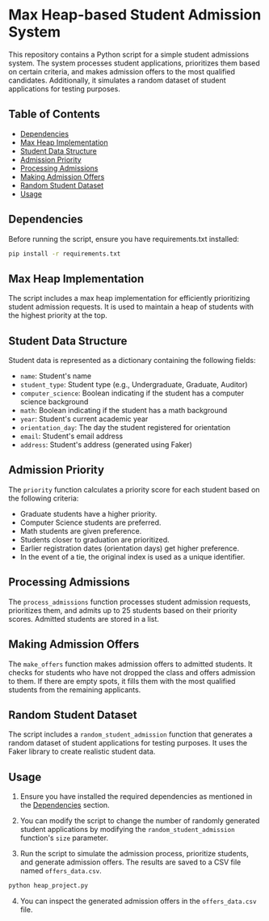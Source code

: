 # Max Heap-based Student Admission System

This repository contains a Python script for a simple student admissions system. The system processes student applications, prioritizes them based on certain criteria, and makes admission offers to the most qualified candidates. Additionally, it simulates a random dataset of student applications for testing purposes.

## Table of Contents
- [Dependencies](#dependencies)
- [Max Heap Implementation](#max-heap-implementation)
- [Student Data Structure](#student-data-structure)
- [Admission Priority](#admission-priority)
- [Processing Admissions](#processing-admissions)
- [Making Admission Offers](#making-admission-offers)
- [Random Student Dataset](#random-student-dataset)
- [Usage](#usage)

## Dependencies <a name="dependencies"></a>

Before running the script, ensure you have requirements.txt installed:
```bash
pip install -r requirements.txt
```

## Max Heap Implementation <a name="max-heap-implementation"></a>

The script includes a max heap implementation for efficiently prioritizing student admission requests. It is used to maintain a heap of students with the highest priority at the top.

## Student Data Structure <a name="student-data-structure"></a>

Student data is represented as a dictionary containing the following fields:
- `name`: Student's name
- `student_type`: Student type (e.g., Undergraduate, Graduate, Auditor)
- `computer_science`: Boolean indicating if the student has a computer science background
- `math`: Boolean indicating if the student has a math background
- `year`: Student's current academic year
- `orientation_day`: The day the student registered for orientation
- `email`: Student's email address
- `address`: Student's address (generated using Faker)

## Admission Priority <a name="admission-priority"></a>

The `priority` function calculates a priority score for each student based on the following criteria:
- Graduate students have a higher priority.
- Computer Science students are preferred.
- Math students are given preference.
- Students closer to graduation are prioritized.
- Earlier registration dates (orientation days) get higher preference.
- In the event of a tie, the original index is used as a unique identifier.

## Processing Admissions <a name="processing-admissions"></a>

The `process_admissions` function processes student admission requests, prioritizes them, and admits up to 25 students based on their priority scores. Admitted students are stored in a list.

## Making Admission Offers <a name="making-admission-offers"></a>

The `make_offers` function makes admission offers to admitted students. It checks for students who have not dropped the class and offers admission to them. If there are empty spots, it fills them with the most qualified students from the remaining applicants.

## Random Student Dataset <a name="random-student-dataset"></a>

The script includes a `random_student_admission` function that generates a random dataset of student applications for testing purposes. It uses the Faker library to create realistic student data.

## Usage <a name="usage"></a>

1. Ensure you have installed the required dependencies as mentioned in the [Dependencies](#dependencies) section.

2. You can modify the script to change the number of randomly generated student applications by modifying the `random_student_admission` function's `size` parameter.

3. Run the script to simulate the admission process, prioritize students, and generate admission offers. The results are saved to a CSV file named `offers_data.csv`.

```bash
python heap_project.py
```

4. You can inspect the generated admission offers in the `offers_data.csv` file.
